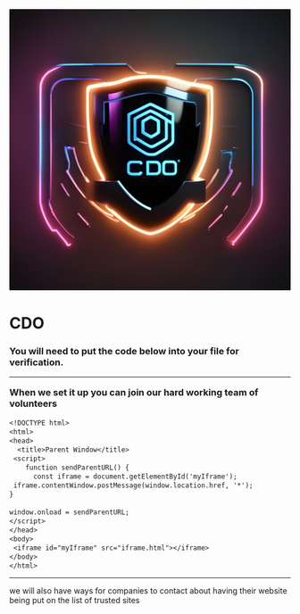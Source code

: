 <img src='ce820221-f15b-4062-b0e0-fc38a2de75a0.jpeg'>

<h1>CDO</h1><h3>
You will need to put the code below into your file for verification.
 <hr>   
When we set it up you can join our hard working team of volunteers
</h3>

    <!DOCTYPE html>
    <html>
    <head>
      <title>Parent Window</title>
     <script>
        function sendParentURL() {
          const iframe = document.getElementById('myIframe');
     iframe.contentWindow.postMessage(window.location.href, '*');
    }
    
    window.onload = sendParentURL;
    </script>
    </head>
    <body>
     <iframe id="myIframe" src="iframe.html"></iframe>
    </body>
    </html>
<hr>

we will also have ways for companies to contact about having their website being put on the list of trusted sites
